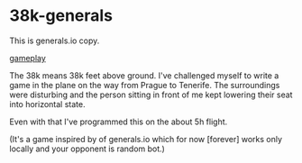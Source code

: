 # 38k-generals

This is generals.io copy.

[gameplay](.img/gameplay.gif)

The 38k means 38k feet above ground. I've challenged myself to write a game in the plane on the way from Prague to Tenerife. The surroundings were disturbing and the person sitting in front of me kept lowering their seat into horizontal state.

Even with that I've programmed this on the about 5h flight.

(It's a game inspired by of generals.io which for now [forever] works only locally and your opponent is random bot.)

